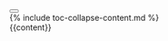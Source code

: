 <!DOCTYPE html>
<html lang="en" dir="ltr">
    <head>
        <meta charset="utf-8">
        <meta name="viewport" content="width=device-width, initial-scale=1.0">
        <title>{{page.title}}</title>
        <!-- Bootstrap - JS -->
        <script src="https://code.jquery.com/jquery-3.3.1.slim.min.js" integrity="sha384-q8i/X+965DzO0rT7abK41JStQIAqVgRVzpbzo5smXKp4YfRvH+8abtTE1Pi6jizo" crossorigin="anonymous"></script>
        <script src="https://cdnjs.cloudflare.com/ajax/libs/popper.js/1.14.3/umd/popper.min.js" integrity="sha384-ZMP7rVo3mIykV+2+9J3UJ46jBk0WLaUAdn689aCwoqbBJiSnjAK/l8WvCWPIPm49" crossorigin="anonymous"></script>
        <script src="./static/js/bootstrap.min.js" charset="utf-8"></script>
        <!--
        Hamburgers by Jonathan Suh
        @description Tasty CSS-animated hamburgers
        @author Jonathan Suh @jonsuh
        @site https://jonsuh.com/hamburgers
        @link https://github.com/jonsuh/hamburgers
        -->
        <link rel="stylesheet" href="./static/css/hamburgers.min.css">
        <!-- FontAwesome - icons -->
        <link rel="stylesheet" href="https://use.fontawesome.com/releases/v5.1.1/css/all.css" integrity="sha384-O8whS3fhG2OnA5Kas0Y9l3cfpmYjapjI0E4theH4iuMD+pLhbf6JI0jIMfYcK3yZ" crossorigin="anonymous">
        <!-- Bootstrap - CSS -->
        <link rel="stylesheet" href="./static/css/main.css">
    </head>
    <body>
        <!-- Header (Extend) Main Container -> Row - start -->
        <div class="container-fluid">
            <div class="row">
                <!-- Toc - Mobile - Common -->
                <div class="col-12">
                    <nav class="navbar" id="header-navbar">
                        <a class="navbar-brand"></a>
                        <button id="toc" class="d-inline-block d-sm-none hamburger hamburger--collapse" type="button" data-toggle="collapse" data-target="#mobilemenu"  aria-expanded="true" aria-controls="collapseMobile">
                        <span class="hamburger-box">
                        <span class="hamburger-inner"></span>
                        </span>
                        </button>
                    </nav>
                </div>
                <!-- Toc collapse - Mobile - Common -->
                <div class="col-12 collapse show-on-mobile" id="mobilemenu">
                    {% include toc-collapse-content.md %}
                </div>
                <!-- CONTENT HERE -->
                {{content}}
                <!-- CONTENT HERE -->
            </div>
        </div>
        <!-- Header (Extend) Main Container - stop -->
    </body>
    <!-- Script, Header - mobile toc toggle -->
    <script type="text/javascript">
        $('#mobilemenu').on('show.bs.collapse', function () {
          $("#toc").toggleClass("is-active");
        });
        $('#mobilemenu').on('hide.bs.collapse', function () {
          $("#toc").toggleClass("is-active");
        });
    </script>
</html>
